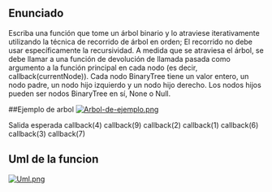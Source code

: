 
## Enunciado
Escriba una función que tome un árbol binario y lo atraviese iterativamente utilizando la técnica de recorrido de árbol en orden; 
El recorrido no debe usar específicamente la recursividad. 
A medida que se atraviesa el árbol, se debe llamar a una función de devolución de llamada pasada como argumento a la función principal en cada nodo (es decir, callback(currentNode)).
Cada nodo BinaryTree tiene un valor entero, un nodo padre, un nodo hijo izquierdo y un nodo hijo derecho.
Los nodos hijos pueden ser nodos BinaryTree en sí, None o Null.

##Ejemplo de arbol
[![Arbol-de-ejemplo.png](https://i.postimg.cc/02jf14Vr/Arbol-de-ejemplo.png)](https://postimg.cc/SJ08WgFp)





Salida esperada
callback(4)
callback(9)
callback(2)
callback(1)
callback(6)
callback(3)
callback(7)

## Uml de la funcion
[![Uml.png](https://i.postimg.cc/yd0G9bM7/Uml.png)](https://postimg.cc/zbXpY0DQ)
